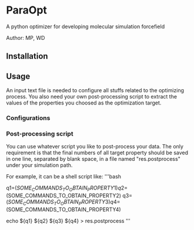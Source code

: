 # ParaOpt

A python optimizer for developing molecular simulation forcefield 

Author: MP, WD

## Installation

## Usage

An input text file is needed to configure all stuffs related to the optimizing 
process. You also need your own post-processing script to extract the values of
the properties you choosed as the optimization target.

### Configurations

### Post-processing script

You can use whatever script you like to post-process your data. The only 
requirement is that the final numbers of all target property should be saved in
one line, separated by blank space, in a file named "res.postprocess" under 
your simulation path.

For example, it can be a shell script like:
'''bash

q1=$(SOME_COMMANDS_TO_OBTAIN_PROPERTY1)
q2=$(SOME_COMMANDS_TO_OBTAIN_PROPERTY2)
q3=$(SOME_COMMANDS_TO_OBTAIN_PROPERTY3)
q4=$(SOME_COMMANDS_TO_OBTAIN_PROPERTY4)

echo ${q1} ${q2} ${q3} ${q4} > res.postprocess
'''

